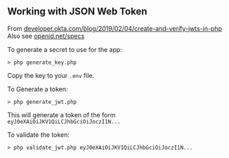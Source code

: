## Working with JSON Web Token
From [developer.okta.com/blog/2019/02/04/create-and-verify-jwts-in-php](https://developer.okta.com/blog/2019/02/04/create-and-verify-jwts-in-php)     
Also see [openid.net/specs](https://openid.net/specs/draft-jones-json-web-token-07.html#:~:text=The%20iat%20(issued%20at)%20claim,string)  

To generate a secret to use for the app:  
```
> php generate_key.php
```  
Copy the key to your `.env` file.   

To Generate a token:  
```
> php generate_jwt.php
```
This will generate a token of the form `eyJ0eXAiOiJKV1QiLCJhbGciOiJoczI1N...`  

To validate the token:  
```
> php validate_jwt.php eyJ0eXAiOiJKV1QiLCJhbGciOiJoczI1N...
```